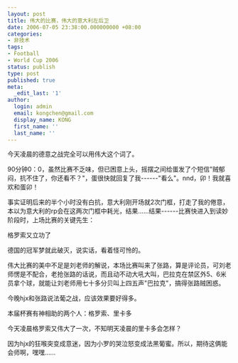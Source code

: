 ```yaml
---
layout: post
title: 伟大的比赛，伟大的意大利左后卫
date: 2006-07-05 23:38:00.000000000 +08:00
categories:
- 非技术
tags:
- Football
- World Cup 2006
status: publish
type: post
published: true
meta:
  _edit_last: '1'
author:
  login: admin
  email: kongchen@gmail.com
  display_name: KONG
  first_name: ''
  last_name: ''
---
```

今天凌晨的德意之战完全可以用伟大这个词了。

90分钟0：0，虽然比赛不乏味，但已困意上头，摇摆之间给蛋发了个短信"贼郁闷，抗不住了，你还看不？"，蛋很快就回复了我------"看么"。nnd，卯！我就喜欢和蛋卯！

事实证明后来的半个小时没有白抗，意大利刚开场就2次门框，打走了我的倦意，本以为意大利的rp会在这两次门框中耗光，结果......结果------比赛快进入到读妙阶段时，上场比赛的关键先生：

格罗索又立功了

德国的冠军梦就此破灭，说实话，看着怪可怜的。

伟大比赛的美中不足是刘老师的解说，本场比赛叫来了张路，算是评论员，可刘老师愣是不配合，老抢张路的话说，而且动不动大吼大叫，巴拉克在禁区外5、6米员拿个球，就能让刘老师用七十多分贝叫上四五声"巴拉克"，搞得张路贼困惑。

今晚hjx和张路说法葡之战，应该效果要好得多。

本届杯赛有神相助的两个人：格罗索、里卡多

今天凌晨格罗索又伟大了一次，不知明天凌晨的里卡多会怎样？

因为hjx的狂喉突变成意迷，因为小罗的哭泣怒变成法黑葡蜜。所以，期待这俩能会师啊，嘿嘿......